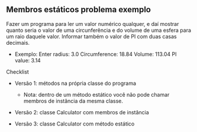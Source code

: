 ## Membros estáticos problema exemplo

Fazer um programa para ler um valor numérico qualquer, e daí mostrar quanto seria o valor de uma circunferência e do volume de uma esfera para um raio daquele valor. Informar também o valor de Pl com duas casas decimais.

* Exemplo:
Enter radius: 3.0
Circumference: 18.84
Volume: 113.04
PI value: 3.14

Checklist

* Versão 1: métodos na própria classe do programa
    * Nota: dentro de um método estático você não pode chamar membros de instância da mesma classe.

* Versão 2: classe Calculator com membros de instância

* Versão 3: classe Calculator com método estático
